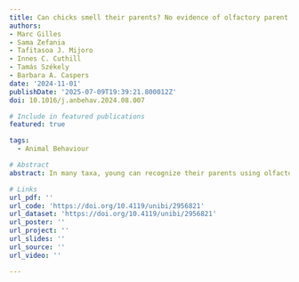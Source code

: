 ```yaml
---
title: Can chicks smell their parents? No evidence of olfactory parent recognition in a shorebird
authors:
- Marc Gilles
- Sama Zefania
- Tafitasoa J. Mijoro
- Innes C. Cuthill
- Tamás Székely
- Barbara A. Caspers
date: '2024-11-01'
publishDate: '2025-07-09T19:39:21.800012Z'
doi: 10.1016/j.anbehav.2024.08.007

# Include in featured publications
featured: true

tags:
  - Animal Behaviour

# Abstract
abstract: In many taxa, young can recognize their parents using olfactory cues. Yet this possibility has been overlooked in birds, because they were long assumed to have a poor sense of smell. While evidence is growing that birds use odours to communicate, olfactory parent recognition has only been documented in two altricial bird species. Whether chicks of precocial species use olfaction to recognize parents is currently unknown. Parent recognition is particularly important in precocial species, as chicks leave the nest shortly after hatching, and may lose contact with their parents and encounter other conspecific adults. We conducted Y-maze trials in the wild to test whether chicks of a precocial shorebird, the white-fronted plover, *Anarhynchus marginatus*, can recognize parents via olfaction. We tested first whether chicks show a preference for the odour (preen oil) of an unfamiliar adult over a control (no odour), and second whether chicks show a preference for the odour of a parent over that of an unfamiliar adult. Plover chicks spent as much time with the odour of an unfamiliar adult as with the control, and as much time with the odour of a parent as with that of an unfamiliar adult. Therefore, we found no evidence that chicks react to the preen oil odour of a conspecific adult, nor that they can discriminate a parent using preen oil odours. It may be that chicks of this species can discriminate parental and foreign odours but that our experiment failed to detect it, that they rely on other (e.g. auditory) cues, or that they do not need to discriminate between parents and foreign  conspecific adults.

# Links
url_pdf: ''
url_code: 'https://doi.org/10.4119/unibi/2956821'
url_dataset: 'https://doi.org/10.4119/unibi/2956821'
url_poster: ''
url_project: ''
url_slides: ''
url_source: ''
url_video: ''

---
```




